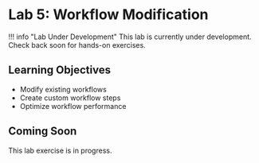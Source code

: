 # Lab 5: Workflow Modification

!!! info "Lab Under Development"
    This lab is currently under development. Check back soon for hands-on exercises.

## Learning Objectives

- Modify existing workflows
- Create custom workflow steps
- Optimize workflow performance

## Coming Soon

This lab exercise is in progress.
